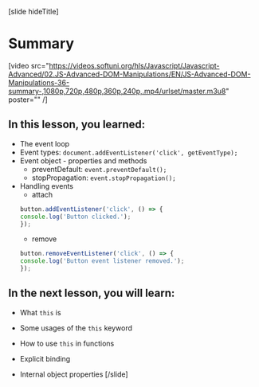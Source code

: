 [slide hideTitle]

# Summary

[video src="https://videos.softuni.org/hls/Javascript/Javascript-Advanced/02.JS-Advanced-DOM-Manipulations/EN/JS-Advanced-DOM-Manipulations-36-summary-,1080p,720p,480p,360p,240p,.mp4/urlset/master.m3u8" poster="" /]

## In this lesson, you learned:

- The event loop
- Event types: `document.addEventListener('click', getEventType);`
- Event object - properties and methods
    - preventDefault: `event.preventDefault();`
    - stopPropagation: `event.stopPropagation();`
- Handling events
    - attach
    ```js
    button.addEventListener('click', () => {
    console.log('Button clicked.');
    });
    ```
    - remove
     ```js
    button.removeEventListener('click', () => {
    console.log('Button event listener removed.');
    });
    ```
    
## In the next lesson, you will learn:

- What `this` is

- Some usages of the `this` keyword

- How to use `this` in functions

- Explicit binding

- Internal object properties
[/slide]